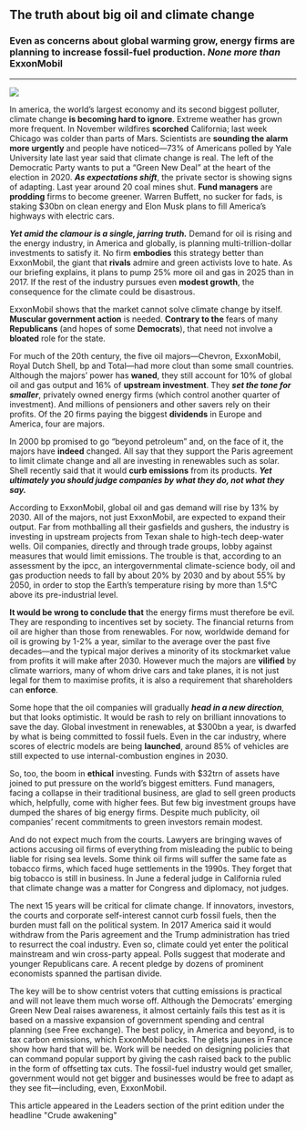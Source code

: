 ## The truth about big oil and climate change
### Even as concerns about global warming grow, energy firms are planning to increase fossil-fuel production. ***None more than*** ExxonMobil
--------
![](https://www.economist.com/sites/default/files/imagecache/1280-width/images/print-edition/20190209_LDD001_0.jpg)

In america, the world’s largest economy and its second biggest polluter, climate change **is becoming hard to ignore**. Extreme weather has grown more frequent. In November wildfires **scorched** California; last week Chicago was colder than parts of Mars. Scientists are **sounding the alarm more urgently** and people have noticed—73% of Americans polled by Yale University late last year said that climate change is real. The left of the Democratic Party wants to put a “Green New Deal” at the heart of the election in 2020. ***As expectations shift***, the private sector is showing signs of adapting. Last year around 20 coal mines shut. **Fund managers** are **prodding** firms to become greener. Warren Buffett, no sucker for fads, is staking $30bn on clean energy and Elon Musk plans to fill America’s highways with electric cars.

***Yet amid the clamour is a single, jarring truth.*** Demand for oil is rising and the energy industry, in America and globally, is planning multi-trillion-dollar investments to satisfy it. No firm **embodies** this strategy better than ExxonMobil, the giant that **rivals** admire and green activists love to hate. As our briefing explains, it plans to pump 25% more oil and gas in 2025 than in 2017. If the rest of the industry pursues even **modest growth**, the consequence for the climate could be disastrous.

ExxonMobil shows that the market cannot solve climate change by itself. **Muscular government action** is needed. **Contrary to the** fears of many **Republicans** (and hopes of some **Democrats**), that need not involve a **bloated** role for the state.

For much of the 20th century, the five oil majors—Chevron, ExxonMobil, Royal Dutch Shell, bp and Total—had more clout than some small countries. Although the majors’ power has **waned**, they still account for 10% of global oil and gas output and 16% of **upstream investment**. They ***set the tone for smaller***, privately owned energy firms (which control another quarter of investment). And millions of pensioners and other savers rely on their profits. Of the 20 firms paying the biggest **dividends** in Europe and America, four are majors.

In 2000 bp promised to go “beyond petroleum” and, on the face of it, the majors have **indeed** changed. All say that they support the Paris agreement to limit climate change and all are investing in renewables such as solar. Shell recently said that it would **curb emissions** from its products. ***Yet ultimately you should judge companies by what they do, not what they say.***

According to ExxonMobil, global oil and gas demand will rise by 13% by 2030. All of the majors, not just ExxonMobil, are expected to expand their output. Far from mothballing all their gasfields and gushers, the industry is investing in upstream projects from Texan shale to high-tech deep-water wells. Oil companies, directly and through trade groups, lobby against measures that would limit emissions. The trouble is that, according to an assessment by the ipcc, an intergovernmental climate-science body, oil and gas production needs to fall by about 20% by 2030 and by about 55% by 2050, in order to stop the Earth’s temperature rising by more than 1.5°C above its pre-industrial level.

**It would be wrong to conclude that** the energy firms must therefore be evil. They are responding to incentives set by society. The financial returns from oil are higher than those from renewables. For now, worldwide demand for oil is growing by 1-2% a year, similar to the average over the past five decades—and the typical major derives a minority of its stockmarket value from profits it will make after 2030. However much the majors are **vilified** by climate warriors, many of whom drive cars and take planes, it is not just legal for them to maximise profits, it is also a requirement that shareholders can **enforce**.

Some hope that the oil companies will gradually ***head in a new direction***, but that looks optimistic. It would be rash to rely on brilliant innovations to save the day. Global investment in renewables, at $300bn a year, is dwarfed by what is being committed to fossil fuels. Even in the car industry, where scores of electric models are being **launched**, around 85% of vehicles are still expected to use internal-combustion engines in 2030.

So, too, the boom in **ethical** investing. Funds with $32trn of assets have joined to put pressure on the world’s biggest emitters. Fund managers, facing a collapse in their traditional business, are glad to sell green products which, helpfully, come with higher fees. But few big investment groups have dumped the shares of big energy firms. Despite much publicity, oil companies’ recent commitments to green investors remain modest.

And do not expect much from the courts. Lawyers are bringing waves of actions accusing oil firms of everything from misleading the public to being liable for rising sea levels. Some think oil firms will suffer the same fate as tobacco firms, which faced huge settlements in the 1990s. They forget that big tobacco is still in business. In June a federal judge in California ruled that climate change was a matter for Congress and diplomacy, not judges.

The next 15 years will be critical for climate change. If innovators, investors, the courts and corporate self-interest cannot curb fossil fuels, then the burden must fall on the political system. In 2017 America said it would withdraw from the Paris agreement and the Trump administration has tried to resurrect the coal industry. Even so, climate could yet enter the political mainstream and win cross-party appeal. Polls suggest that moderate and younger Republicans care. A recent pledge by dozens of prominent economists spanned the partisan divide.

The key will be to show centrist voters that cutting emissions is practical and will not leave them much worse off. Although the Democrats’ emerging Green New Deal raises awareness, it almost certainly fails this test as it is based on a massive expansion of government spending and central planning (see Free exchange). The best policy, in America and beyond, is to tax carbon emissions, which ExxonMobil backs. The gilets jaunes in France show how hard that will be. Work will be needed on designing policies that can command popular support by giving the cash raised back to the public in the form of offsetting tax cuts. The fossil-fuel industry would get smaller, government would not get bigger and businesses would be free to adapt as they see fit—including, even, ExxonMobil.

This article appeared in the Leaders section of the print edition under the headline "Crude awakening"



